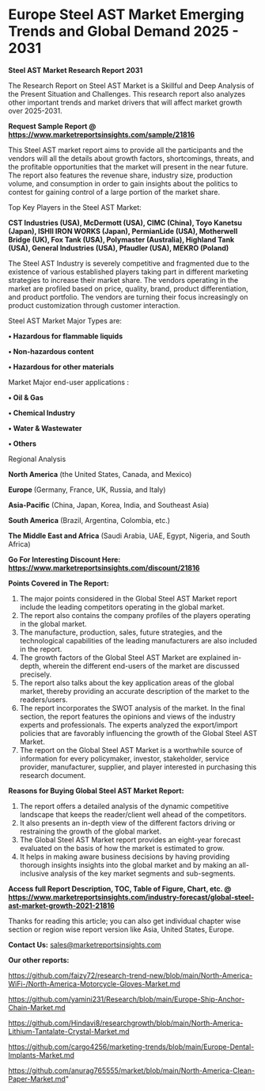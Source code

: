 # Europe Steel AST Market Emerging Trends and Global Demand 2025 - 2031

<strong>Steel AST Market Research Report 2031</strong>

The Research Report on Steel AST Market is a Skillful and Deep Analysis of the Present Situation and Challenges. This research report also analyzes other important trends and market drivers that will affect market growth over 2025-2031.

<strong>Request Sample Report @ <a href=https://www.marketreportsinsights.com/sample/21816>https://www.marketreportsinsights.com/sample/21816</a></strong>

This Steel AST market report aims to provide all the participants and the vendors will all the details about growth factors, shortcomings, threats, and the profitable opportunities that the market will present in the near future. The report also features the revenue share, industry size, production volume, and consumption in order to gain insights about the politics to contest for gaining control of a large portion of the market share.

Top Key Players in the Steel AST Market:

<strong>CST Industries (USA), McDermott (USA), CIMC (China), Toyo Kanetsu (Japan), ISHII IRON WORKS (Japan), PermianLide (USA), Motherwell Bridge (UK), Fox Tank (USA), Polymaster (Australia), Highland Tank (USA), General Industries (USA), Pfaudler (USA), MEKRO (Poland)</strong>

The Steel AST Industry is severely competitive and fragmented due to the existence of various established players taking part in different marketing strategies to increase their market share. The vendors operating in the market are profiled based on price, quality, brand, product differentiation, and product portfolio. The vendors are turning their focus increasingly on product customization through customer interaction.

Steel AST Market Major Types are:

<strong>• Hazardous for flammable liquids

• Non-hazardous content

• Hazardous for other materials</strong>

Market Major end-user applications :

<strong>• Oil & Gas

• Chemical Industry

• Water & Wastewater

• Others</strong>

Regional Analysis

</u><strong><b>North America</b></strong> (the United States, Canada, and Mexico)

<strong><b>Europe </b></strong>(Germany, France, UK, Russia, and Italy)

<strong><b>Asia-Pacific</b></strong> (China, Japan, Korea, India, and Southeast Asia)

<strong><b>South America</b></strong> (Brazil, Argentina, Colombia, etc.)

<strong><b>The Middle East and Africa</b></strong> (Saudi Arabia, UAE, Egypt, Nigeria, and South Africa)

<strong>Go For Interesting Discount Here: <a href=https://www.marketreportsinsights.com/discount/21816>https://www.marketreportsinsights.com/discount/21816</a></strong>

<strong>Points Covered in The Report:</strong>
<ol>
  <li>The major points considered in the Global Steel AST Market report include the leading competitors operating in the global market.</li>
  <li>The report also contains the company profiles of the players operating in the global market.</li>
  <li>The manufacture, production, sales, future strategies, and the technological capabilities of the leading manufacturers are also included in the report.</li>
  <li>The growth factors of the Global Steel AST Market are explained in-depth, wherein the different end-users of the market are discussed precisely.</li>
  <li>The report also talks about the key application areas of the global market, thereby providing an accurate description of the market to the readers/users.</li>
  <li>The report incorporates the SWOT analysis of the market. In the final section, the report features the opinions and views of the industry experts and professionals. The experts analyzed the export/import policies that are favorably influencing the growth of the Global Steel AST Market.</li>
  <li>The report on the Global Steel AST Market is a worthwhile source of information for every policymaker, investor, stakeholder, service provider, manufacturer, supplier, and player interested in purchasing this research document.</li>
</ol>
<strong>Reasons for Buying Global Steel AST Market Report:</strong>

<ol>
  <li>The report offers a detailed analysis of the dynamic competitive landscape that keeps the reader/client well ahead of the competitors.</li>
  <li>It also presents an in-depth view of the different factors driving or restraining the growth of the global market.</li>
  <li>The Global Steel AST Market report provides an eight-year forecast evaluated on the basis of how the market is estimated to grow.</li>
  <li>It helps in making aware business decisions by having providing thorough insights insights into the global market and by making an all-inclusive analysis of the key market segments and sub-segments.</li>
</ol>
<strong>Access full Report Description, TOC, Table of Figure, Chart, etc. @ <a href=https://www.marketreportsinsights.com/industry-forecast/global-steel-ast-market-growth-2021-21816>https://www.marketreportsinsights.com/industry-forecast/global-steel-ast-market-growth-2021-21816</a></strong>


Thanks for reading this article; you can also get individual chapter wise section or region wise report version like Asia, United States, Europe.

<strong>Contact Us:</strong>
sales@marketreportsinsights.com

<strong>Our other reports:</strong>

<a href=https://github.com/faizy72/research-trend-new/blob/main/North-America-WiFi-/North-America-Motorcycle-Gloves-Market.md>https://github.com/faizy72/research-trend-new/blob/main/North-America-WiFi-/North-America-Motorcycle-Gloves-Market.md</a>

<a href=https://github.com/yamini231/Research/blob/main/Europe-Ship-Anchor-Chain-Market.md>https://github.com/yamini231/Research/blob/main/Europe-Ship-Anchor-Chain-Market.md</a>

<a href=https://github.com/Hindavi8/researchgrowth/blob/main/North-America-Lithium-Tantalate-Crystal-Market.md>https://github.com/Hindavi8/researchgrowth/blob/main/North-America-Lithium-Tantalate-Crystal-Market.md</a>

<a href=https://github.com/cargo4256/marketing-trends/blob/main/Europe-Dental-Implants-Market.md>https://github.com/cargo4256/marketing-trends/blob/main/Europe-Dental-Implants-Market.md</a>

<a href=https://github.com/anurag765555/market/blob/main/North-America-Clean-Paper-Market.md>https://github.com/anurag765555/market/blob/main/North-America-Clean-Paper-Market.md</a>"
